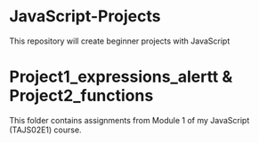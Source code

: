 # JavaScript-Projects
 
 This repository will create beginner projects with JavaScript

 <h1> Project1_expressions_alertt & Project2_functions </h1>
    This folder contains assignments from Module 1 of my JavaScript (TAJS02E1) course.